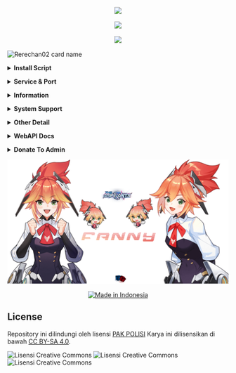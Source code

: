 <p align="center">  
    <img src="https://user-images.githubusercontent.com/76937659/153705486-44e6c1b2-74fa-4d44-be1c-36c8fdb83331.gif"/>  
  </p>  
<p align="center">
<img src="https://readme-typing-svg.herokuapp.com?color=%2336BCF7&center=true&vCenter=true&lines=FN+PROJECT+Autoscript" />
</p>
<p align="center">  
    <img src="https://user-images.githubusercontent.com/76937659/153705486-44e6c1b2-74fa-4d44-be1c-36c8fdb83331.gif"/>  
  </p>  

![Rerechan02 card name](https://cardivo.vercel.app/api?name=Rerechan02『𝐅𝐍』&description=Hi,%20everyone!%20and%20Nice%20to%20meet%20you%20%F0%9F%91%8B&image=https://raw.githubusercontent.com/Rerechan02/simple-xray/main/funny1.jpg?v=4&backgroundColor=%23ecf0f1&telegram=/&github=Rerechan02&pattern=leaf&colorPattern=%23eaeaea)

<b><details><summary>Install Script</summary></b>
`things needed before installing`
```
- Virtual Private Server [ VPS ]
- Subdomain / Domain Server
- API Bot Telegram
- ID Telegram Owner VPS
```
***ROOT***
``` 
sudo su
```
***TAHAP 1***
```
apt update -y; apt upgrade -y; apt install gnupg tmux -y; tmux new -s fn
```
***TAHAP 2***
```
wget -q -O install.sh "https://www.rerechan02.com/install.gpg"; chmod +x install.sh; ./install.sh
```
***If there is a disconnection during installation***
 ```
tmux attach-session -t fn
 ```
</details>

<b><details><summary>Service & Port</summary></b> 
 <p align="center">
<img src="https://img.shields.io/badge/-Services%20%26%20Port-brightgreen"> 

# SSH
```
- OpenSSH          : 22, 3303, 53
- Dropbear         : 109, 111
- Stunnel          : 443, 777
- Websocket HTTP   : 80, 2082, 2080
- Websocket HTTPS  : 443
- UDP Custom       : 1-65535
```

# OpenVPN
```
- TCP       : 1194
- UDP       : 2200
- WebSocket : 2096
```

# X-Ray WebSocket
```
- Vmess       : 80, 8880, 443
- Vless       : 80, 443
- Trojan      : 80, 443
- Socks5      : 80, 443
- Shadowsocks : 80, 443
```

# X-Ray HTTP UPGRADE
```
- Vmess  : 443, 80
- Vless  : 443, 80
- Trojan : 443, 80
```

# Other
```
- API     : -
- Nginx   : -
- SSLH    : 8062
- gRPC    : 443
- BadVPN  : 7300
- SlowDNS : 5300
```

# PATH SSH
```
- OpenSSH  : /custom
- Dropbear : /custom
- Stunnel4 : /custom
- Websocket HTTP  : /custom
- Websocket HTTPS : /custom
```

# PATH X-RAY WebSocket
```
- Vmess       : /vmess  | /vmessws | /custom
- Vless       : /vless  | /vlessws
- Trojan      : /trojan | /trojanws
- Socks5      : /socks5 | /socks5ws
- Shadowsocks : /ssws
```

# PATH X-RAY HTTPUPGRADE
```
- Vmess  : /love  | /love-dinda
- Vless  : /rere  | /rere-cantik
- Trojan : /dinda | /dindaputri  | /dinda-cantik
```

# Core All Service
```
- Websocket Python
- Websocket Enhanced
- Websocket WsEpro
- SSLH Mod FunnyVPN 1.2
- X-Ray Default Core @Lastest
- Proxy Server Python3
```

# Feature
```
- Cek Usage | htop
- Bot Notification
- Change Timezone Server
- Update Kernel OS New Version
- Backup & Restore Via Link & FTP
```
</details>

<b><details><summary>Information</summary></b> 
## Info
```diff
- SSLH Mod FunnyVPN
- WebAPI with Curl
- Telegram Owner    : @Rerechan02 / @fn_project
```
- Script created by @Rerechan02 X @PR_Aiman [ FN Project Team ]
- SSLH core mod by FunnyVPN Atuoscript 1.2
- X-Ray Core use Xray Core Original @Lastest Version
- WebAPI use curl METHOD: POST, GET & DELETE
```diff
- Autoscript Free Version 1.4
- Autoscript By FN Project Team
- Autoscript This does not require permission to use it
- I really hate people who decrypt this script, if you decrypt it you should include credits
```

## Dev :
- [@Rerechan02](https://t.me/Rerechan02)
- [@PR_Aiman](https://github.com/praiman99)
- [@L Aditya](https://t.me/farell_aditya_ardian)
- [@FN Project](https://t.me/fn_project)

     <p align="center"><img src="https://img.shields.io/badge/%20COPYRIGHT%20%C2%A9%202023-%20By%20Rerechan02%20『𝐅𝐍』%2C%20Inc-blue"></p> 
 <b> 
 </b> 
 <br> 
</details>

<b><details><summary>System Support</summary></b> 
### System Support
# Debian:
- 9 ( Stretch )
- 10 ( Buster )
- 11 ( Bullseye	 )
- 12 ( Bookworm	 )
- 13 ( Trixie	 )
- 14 ( Forky )

# Ubuntu:
- 18.04 LTS ( Bionic )
- 18.10 ( Cosmic )
- 19.04 ( Disco )
- 19.10 ( Eoan )
- 20.04 LTS ( Focal )
- 20.10 ( Giroovy )
- 21.04 ( Hirsute )
- 21.10 ( Impish )
- 22.04 LTS ( Jammy )
- 22.10 ( Kinetic )
- 23.04 ( Lunar )
- 23.10 ( Mantic )
- 24.04 LTS ( Noble )
- 24.10 ( Oracular )

# Kali:
- Kali Linux Rolling

# Virtualization:
- KVM
- NVME
- OpenVZ 7

# Minimum Specifications:
- Ram 512MB
- SSD 10GB
- 1vCPU
</details>

<b><details><summary>Other Detail</summary></b>
### Base Code
[Source](https://t.me/fn_project/392)

### STATUS
`@Lastest 1.4`

### SETTING CLOUDFLARE
```
- SSL/TLS : FULL
- SSL/TLS Recommender : ON
- GRPC : ON
- WEBSOCKET : ON
- Always Use HTTPS : OFF
- UNDER ATTACK MODE : OFF
```

## Uptime Status
- [@UPTIME](https://status.org.cn/)
</details>

<b><details><summary>WebAPI Docs</summary></b>
## WebAPI

### Key
`/etc/xray/.key`
```
Default Key: mlbb
Change Key: nano /etc/xray/.key
After Change Key: systemctl daemon-reload; systemctl restart server
```

### LOG
`/etc/xray/api.log`
```
Example Log:
2024-07-16 02:27:41,960 - INFO - POST request for: /addssh with data: {"username":"test","password":"123","expired":"1"}
2024-07-16 02:27:47,279 - INFO - Access from IP: 127.0.0.1, User-Agent: curl/8.7.1
2024-07-16 02:27:47,280 - INFO - Successfully executed script: /etc/funny/.fnproject/api/addssh
```

### METHOD
```
- GET
- POST
- DELETE
```

### PATH Create Account
`METHOD: POST`
```
- /addssh      [ Create SSH Account ]
- /add-vmess   [ Create Vmess Account ]
- /add-vless   [ Create Vless Account ]
- /add-trojan  [ Create Trojan Account ]
- /add-socks   [ Create Socks5 Account ]
- /add-ss      [ Create Shadowsocks Account ]
```

### PATH Delete Account
`METHOD: DELETE`
```
- /delete-ssh  [ Delete SSH Account Only ]
- /delete-xray [ Delete X-Ray Account ]
- X-RAY:
         - Vmess
         - Vless
         - Trojan
         - Socks5
         - Shadowsocks5
```

### PATH List Account
`METHOD: GET`
```
- /list-ssh [ SSH Account Active ]
- /list-xray [ X-Ray Account Active ]
```

### Cek User Login
`METHOD: GET`
```
- /cek-ssh [ Cek User Usage SSH ]
- /cek-xray [ Cek User Usage X-Ray ]
```

### Domain API
`your-domain.com/api/path`
```
Example:
https://rerechan.ai/api/addssh
```

### API Need
`create`
```
SSH: username, password, expired
X-Ray: username, expired
```
`delete`
```
ssh: username
xray: username
```
`cek login`
```
-
```
`list member`
```
-
```

### OTHER
```
Output:
- json

Auth:
- -H "Authorization: Rerechan02 your-key"
Rerechan02 text cannot be replaced by other text, if it is changed then authentication will not be successful
```

</details>

<b><details><summary>Donate To Admin</summary></b>
### Donate To Admin
`DONATE E-Wallet Indo / Malay`
- DANA     : `087848417898` [ L ADITYA ]
- Gopay    : `083120684925` [ Dinda Putri ]
- Shopepay : `083120684925` [ Rerechan02 ]
- Qris All Payment [qris](https://t.me/fn_project/245)

`Donate To Other Region`
- PR_Aiman [donate](https://sociabuzz.com/praiman/tribe?_ref=li>)
- Paypal: `melon3344556@gmail.com`
- TON Network: `UQBoVC_vTCo6e2IVV1T21gyj0BVLaMwDd4qeooNjKaFQDl9j`
If you transfer via PayPal, please select the As Family option
</details>

![image](https://raw.githubusercontent.com/Rerechan02/simple-xray/main/funny2.png)<br></html>

 <p align="center">
<a href="https://t.me/fn_project"><img title="Made in Indonesia" src="https://img.shields.io/badge/MADE%20IN-INDONESIA_X_MALAYSIA-SCRIPT?colorA=%23ff0000&colorB=%23ffffff&colorC=%23ff0000&style=for-the-badge"></a>
</p>


## License
Repository ini dilindungi oleh lisensi [PAK POLISI](https://satpolpp.kebumenkab.go.id/index.php)
Karya ini dilisensikan di bawah [CC BY-SA 4.0](http://creativecommons.org/licenses/by-sa/4.0/).

![Lisensi Creative Commons](https://mirrors.creativecommons.org/presskit/icons/cc.svg)
![Lisensi Creative Commons](https://mirrors.creativecommons.org/presskit/icons/by.svg)
![Lisensi Creative Commons](https://mirrors.creativecommons.org/presskit/icons/sa.svg)
